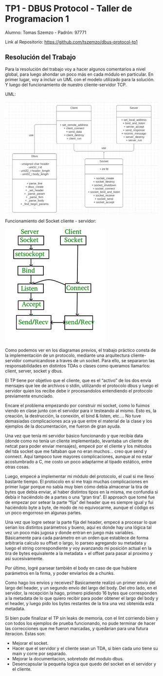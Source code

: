 # TP1 - DBUS Protocol - Taller de Programacion 1
Alumno: Tomas Szemzo - Padrón: 97771

Link al Repositorio: https://github.com/tszemzo/dbus-protocol-tp1

## Resolución del Trabajo

Para la resolución del trabajo voy a hacer algunos comentarios a nivel global, para luego ahondar un poco más en cada módulo en particular. En primer lugar, voy a incluir un UML con el modelo utilizado para la solución. Y luego del funcionamiento de nuestro cliente-servidor TCP.

UML:

![UML](assets/uml.png)

Funcionamiento del Socket cliente - servidor:

![TCP](assets/tcp_socket.png)

Como podemos ver en los diagramas previos, el trabajo práctico consta de la implementación de un protocolo, mediante una arquitectura cliente-servidor comunicandose a traves de un socket. Para ello, se separaron las responsabilidades en distintos TDAs o clases como queramos llamarlos: client, server, socket y dbus.

El TP tiene por objetivo que el cliente, que es el “activo” de los dos envía mensajes que lee de archivos o stdin, utilizando el protocolo dbus y luego el servidor quien los recibe debe ir procesandolos entendiendo el protocolo previamente enunciado.

Encare el problema empezando por construir mi socket, como lo fuimos viendo en clase junto con el servidor para ir testeando al mismo.  Esto es, la creación, la destrucción, la conexión, el bind & listen, etc.... No tuve demasiadas complicaciones aca ya que entre el material de la clase y los ejemplos de la documentación, me fueron de gran ayuda.

Una vez que tenía mi servidor básico funcionando y que recibía data (donde como no tenía un cliente implementado, levantaba un cliente de netcat para poder enviar mensajes), empecé por el cliente y los métodos del tda socket que me faltaban que no eran muchos… creo que send y connect. Aquí tampoco tuve mayores complicaciones, aunque al no estar acostumbrado a C, me costo un poco adaptarme al tipado estático, entre otras cosas.

Luego, empecé a implementar mi módulo del protocolo, el cual si me llevo bastante tiempo. El protocolo en sí me trajo muchas complicaciones en primer lugar porque no sabía muy bien cómo debía almacenar la tira de bytes que debía enviar, al haber distintos tipos en la misma, me confundia si debía ir haciéndolo de a partes o una “gran tira”. El approach que tomé fue de empezar por setear la parte “fija” del header que es siempre igual y fui haciéndolo byte a byte, de modo de no equivocarme, aunque el código es un poco engorroso en algunas partes.

Una vez que logre setear la parte fija del header, empecé a procesar lo que serian los distintos parámetros y bueno, aquí es donde hay una lógica tal vez un poco más jugosa y donde entran en juego más variables. Básicamente para cada parámetro en un orden que establece de forma arbitraria calculo su offset o largo, lo parseo agregando su metadata y luego el string correspondiente y voy avanzando mi posición actual en la tira de bytes equivalente a la metadata + el offset para pasar al proximo y asi sucesivamente.

Por último, logré parsear también el body en caso de que hubiere parámetros en la firma, y poder enviarlos de a chunks. 

Como hago los envios y receives? Basicamente realizó un primer envío del largo del header, y un segundo envío del largo del body. Del otro lado, en el servidor, la recepción la hago, primero pidiendo 16 bytes que corresponden a la metadata de lo que quiero recibir para poder obtener el largo del body y el header, y luego pido los bytes restantes de la tira una vez obtenida esta metadata.

Si bien pude finalizar el TP sin leaks de memoria, con el lint corriendo bien y con todos los ejemplos de prueba funcionando, no pude terminar de hacer las correcciones que me fueron marcadas, y quedarian para una futura iteracion. Estas son:

* Mejorar el socket.
* Hacer que el servidor y el cliente sean un TDA, si bien cada uno tiene su main y corre por separado.
* Mejorar la documentacion, sobretodo del modulo dbus.
* Desencapsular la pequeña logica que quedo del socket en el servidor y el cliente.
 
